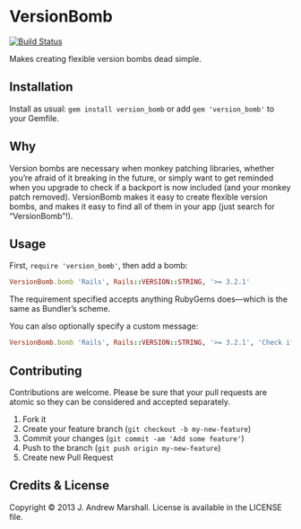 # VersionBomb

[![Build Status](https://secure.travis-ci.org/amarshall/version_bomb.png?branch=master)](http://travis-ci.org/amarshall/version_bomb)

Makes creating flexible version bombs dead simple.

## Installation

Install as usual: `gem install version_bomb` or add `gem 'version_bomb'` to your Gemfile.

## Why

Version bombs are necessary when monkey patching libraries, whether you’re afraid of it breaking in the future, or simply want to get reminded when you upgrade to check if a backport is now included (and your monkey patch removed). VersionBomb makes it easy to create flexible version bombs, and makes it easy to find all of them in your app (just search for “VersionBomb”!).

## Usage

First, `require 'version_bomb'`, then add a bomb:

```ruby
VersionBomb.bomb 'Rails', Rails::VERSION::STRING, '>= 3.2.1'
```

The requirement specified accepts anything RubyGems does—which is the same as Bundler’s scheme.

You can also optionally specify a custom message:

```ruby
VersionBomb.bomb 'Rails', Rails::VERSION::STRING, '>= 3.2.1', 'Check if pull request #42 has been merged'
```

## Contributing

Contributions are welcome. Please be sure that your pull requests are atomic so they can be considered and accepted separately.

1. Fork it
2. Create your feature branch (`git checkout -b my-new-feature`)
3. Commit your changes (`git commit -am 'Add some feature'`)
4. Push to the branch (`git push origin my-new-feature`)
5. Create new Pull Request

## Credits & License

Copyright © 2013 J. Andrew Marshall. License is available in the LICENSE file.
